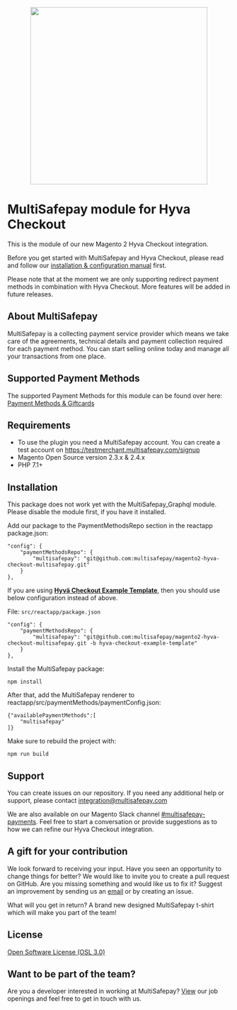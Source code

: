 <p align="center">
  <img src="https://www.multisafepay.com/img/multisafepaylogo.svg" width="400px" position="center">
</p>

# MultiSafepay module for Hyva Checkout

This is the module of our new Magento 2 Hyva Checkout integration.

Before you get started with MultiSafepay and Hyva Checkout, please read and follow our [installation & configuration manual](https://docs.multisafepay.com/integrations/plugins/magento2/) first.

Please note that at the moment we are only supporting redirect payment methods in combination with Hyva Checkout. More features will be added in future releases.

## About MultiSafepay ##
MultiSafepay is a collecting payment service provider which means we take care of the agreements, technical details and payment collection required for each payment method. You can start selling online today and manage all your transactions from one place.

## Supported Payment Methods ##
The supported Payment Methods for this module can be found over here: [Payment Methods & Giftcards](https://docs.multisafepay.com/plugins/magento2/faq/#available-payment-methods-in-magento-2)

## Requirements
- To use the plugin you need a MultiSafepay account. You can create a test account on https://testmerchant.multisafepay.com/signup
- Magento Open Source version 2.3.x & 2.4.x
- PHP 7.1+

## Installation
This package does not work yet with the MultiSafepay_Graphql module. 
Please disable the module first, if you have it installed.

Add our package to the PaymentMethodsRepo section in the reactapp package.json:

```
"config": {
    "paymentMethodsRepo": {
        "multisafepay": "git@github.com:multisafepay/magento2-hyva-checkout-multisafepay.git"
    }
},
```

If you are using [**Hyvä Checkout Example Template**](https://github.com/hyva-themes/magento2-checkout-example), then you should use below configuration instead of above.

File: `src/reactapp/package.json`
```
"config": {
    "paymentMethodsRepo": {
        "multisafepay": "git@github.com:multisafepay/magento2-hyva-checkout-multisafepay.git -b hyva-checkout-example-template"
    }
},
   ``` 

Install the MultiSafepay package:
```
npm install
```

After that, add the MultiSafepay renderer to reactapp/src/paymentMethods/paymentConfig.json:

```
{"availablePaymentMethods":[
    "multisafepay"
]}
```

Make sure to rebuild the project with:
```shell
npm run build
```

## Support
You can create issues on our repository. If you need any additional help or support, please contact <a href="mailto:integration@multisafepay.com">integration@multisafepay.com</a>

We are also available on our Magento Slack channel [#multisafepay-payments](https://magentocommeng.slack.com/messages/multisafepay-payments/).
Feel free to start a conversation or provide suggestions as to how we can refine our Hyva Checkout integration.

## A gift for your contribution
We look forward to receiving your input. Have you seen an opportunity to change things for better? We would like to invite you to create a pull request on GitHub.
Are you missing something and would like us to fix it? Suggest an improvement by sending us an [email](mailto:integration@multisafepay.com) or by creating an issue.

What will you get in return? A brand new designed MultiSafepay t-shirt which will make you part of the team!

## License
[Open Software License (OSL 3.0)](https://github.com/MultiSafepay/Magento2Msp/blob/master/LICENSE.md)

## Want to be part of the team?
Are you a developer interested in working at MultiSafepay? [View](https://www.multisafepay.com/careers/#jobopenings) our job openings and feel free to get in touch with us.
